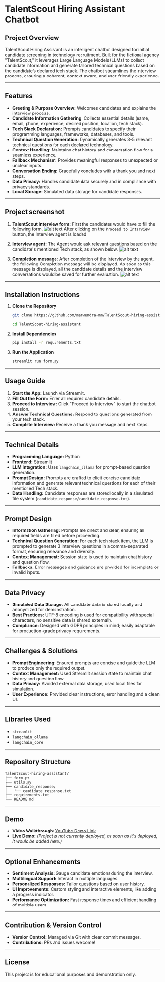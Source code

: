 # TalentScout Hiring Assistant Chatbot

## Project Overview

TalentScout Hiring Assistant is an intelligent chatbot designed for initial candidate screening in technology recruitment. Built for the fictional agency "TalentScout," it leverages Large Language Models (LLMs) to collect candidate information and generate tailored technical questions based on the candidate’s declared tech stack. The chatbot streamlines the interview process, ensuring a coherent, context-aware, and user-friendly experience.

---

## Features

- **Greeting & Purpose Overview:** Welcomes candidates and explains the interview process.
- **Candidate Information Gathering:** Collects essential details (name, email, phone, experience, desired position, location, tech stack).
- **Tech Stack Declaration:** Prompts candidates to specify their programming languages, frameworks, databases, and tools.
- **Technical Question Generation:** Dynamically generates 3-5 relevant technical questions for each declared technology.
- **Context Handling:** Maintains chat history and conversation flow for a seamless experience.
- **Fallback Mechanism:** Provides meaningful responses to unexpected or unclear inputs.
- **Conversation Ending:** Gracefully concludes with a thank you and next steps.
- **Data Privacy:** Handles candidate data securely and in compliance with privacy standards.
- **Local Storage:** Simulated data storage for candidate responses.

---
## Project screenshot

1. **TalentScout interview form:**
First the candidates would have to fill the following form.
![alt text](screen_shots/Form_page_2.png)
After clicking on the `Proceed to Interview` button, the Interview agent is loaded

2. **Interview agent:**
The Agent would ask relevant questions based on the candidate's mentioned Tech stack, as shown below. 
![alt text](screen_shots/Interview_page.png)

3. **Completion message:**
After completion of the Interview by the agent, the following Completion message will be displayed. As soon as this message is displayed, all the candidate details and the interview conversations would be saved for further evaluation.
![alt text](screen_shots/Thankyou_message.png)
---
## Installation Instructions

1. **Clone the Repository**
   ```bash
   git clone https://github.com/manwendra-mm/TalentScout-hiring-assistant.git

   cd TalentScout-hiring-assistant
   ```

2. **Install Dependencies**
   ```bash
   pip install -r requirements.txt
   ```

3. **Run the Application**
   ```bash
   streamlit run form.py
   ```

---

## Usage Guide

1. **Start the App:** Launch via Streamlit.
2. **Fill Out the Form:** Enter all required candidate details.
3. **Proceed to Interview:** Click "Proceed to Interview" to start the chatbot session.
4. **Answer Technical Questions:** Respond to questions generated from your tech stack.
5. **Complete Interview:** Receive a thank you message and next steps.

---

## Technical Details

- **Programming Language:** Python
- **Frontend:** Streamlit
- **LLM Integration:** Uses `langchain_ollama` for prompt-based question generation.
- **Prompt Design:** Prompts are crafted to elicit concise candidate information and generate relevant technical questions for each of their mentioned Tech stack.
- **Data Handling:** Candidate responses are stored locally in a simulated file system (`candidate_response/candidate_response.txt`).

---

## Prompt Design

- **Information Gathering:** Prompts are direct and clear, ensuring all required fields are filled before proceeding.
- **Technical Question Generation:** For each tech stack item, the LLM is prompted to generate 3 interview questions in a comma-separated format, ensuring relevance and diversity.
- **Context Management:** Session state is used to maintain chat history and question flow.
- **Fallbacks:** Error messages and guidance are provided for incomplete or invalid inputs.

---

## Data Privacy

- **Simulated Data Storage:** All candidate data is stored locally and anonymized for demonstration.
- **Best Practices:** UTF-8 encoding is used for compatibility with special characters, no sensitive data is shared externally.
- **Compliance:** Designed with GDPR principles in mind; easily adaptable for production-grade privacy requirements.

---

## Challenges & Solutions

- **Prompt Engineering:** Ensured prompts are concise and guide the LLM to produce only the required output.
- **Context Management:** Used Streamlit session state to maintain chat history and question flow.
- **Data Privacy:** Avoided external data storage, used local files for simulation.
- **User Experience:** Provided clear instructions, error handling and a clean UI.

---

## Libraries Used

- `streamlit`
- `langchain_ollama`
- `langchain_core`

---

## Repository Structure

```
TalentScout-hiring-assistant/
├── form.py
├── utils.py
├── candidate_response/
│   └── candidate_response.txt
├── requirements.txt
└── README.md
```

---

## Demo

- **Video Walkthrough:** [YouTube Demo Link](https://youtu.be/MpkXAB_j-KQ?si=sWhp9dNFHErbywoj)
- **Live Demo:** *(Project is not currently deployed, as soon as it's deployed, it would be added here.)*

---

## Optional Enhancements

- **Sentiment Analysis:** Gauge candidate emotions during the interview.
- **Multilingual Support:** Interact in multiple languages.
- **Personalized Responses:** Tailor questions based on user history.
- **UI Improvements:** Custom styling and interactive elements, like adding a progress indicator.
- **Performance Optimization:** Fast response times and efficient handling of multiple users.

---

## Contribution & Version Control

- **Version Control:** Managed via Git with clear commit messages.
- **Contributions:** PRs and issues welcome!

---

## License

This project is for educational purposes and demonstration only.

<!--
---
## Contact

For questions or support, please contact [your.email@example.com](mailto:your.email@example.com).

-->
